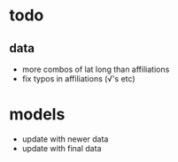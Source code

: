 # todo

## data
- more combos of lat long than affiliations
- fix typos in affiliations (√'s etc)

# models
- update with newer data
- update with final data
